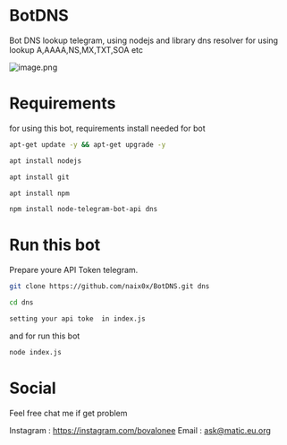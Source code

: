 # BotDNS
Bot DNS lookup telegram, using nodejs and library dns resolver for using lookup A,AAAA,NS,MX,TXT,SOA etc

![image.png]( {https://github.com/naix0x/BotDNS/blob/d67866a83b550c6fa89a0c501e122b94116637b5/Screenshot_20231112-164920_Telegram.jpg} )


# Requirements 

for using this bot, requirements install needed for bot

```bash
apt-get update -y && apt-get upgrade -y
```

```bash
apt install nodejs
```

```bash
apt install git
```

```bash
apt install npm
```

```bash
npm install node-telegram-bot-api dns
```

# Run this bot

Prepare youre API Token telegram.

```bash
git clone https://github.com/naix0x/BotDNS.git dns
```

```bash
cd dns
```

```bash
setting your api toke  in index.js 
```

and for run this bot
```bash
node index.js
```

# Social

Feel free chat me if get problem

Instagram : https://instagram.com/bovalonee
Email : ask@matic.eu.org
